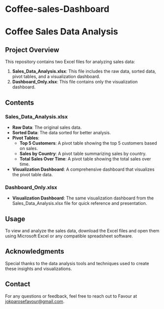 # Coffee-sales-Dashboard
# Coffee Sales Data Analysis

## Project Overview
This repository contains two Excel files for analyzing sales data:

1. **Sales_Data_Analysis.xlsx**: This file includes the raw data, sorted data, pivot tables, and a visualization dashboard.
2. **Dashboard_Only.xlsx**: This file contains only the visualization dashboard.

## Contents
### Sales_Data_Analysis.xlsx
- **Raw Data**: The original sales data.
- **Sorted Data**: The data sorted for better analysis.
- **Pivot Tables**:
  - **Top 5 Customers**: A pivot table showing the top 5 customers based on sales.
  - **Sales by Country**: A pivot table summarizing sales by country.
  - **Total Sales Over Time**: A pivot table showing the total sales over time.
- **Visualization Dashboard**: A comprehensive dashboard that visualizes the pivot table data.

### Dashboard_Only.xlsx
- **Visualization Dashboard**: The same visualization dashboard from the Sales_Data_Analysis.xlsx file for quick reference and presentation.

## Usage
To view and analyze the sales data, download the Excel files and open them using Microsoft Excel or any compatible spreadsheet software.

## Acknowledgments
Special thanks to the data analysis tools and techniques used to create these insights and visualizations.

## Contact
For any questions or feedback, feel free to reach out to Favour at jokparosefavour@gmail.com.
